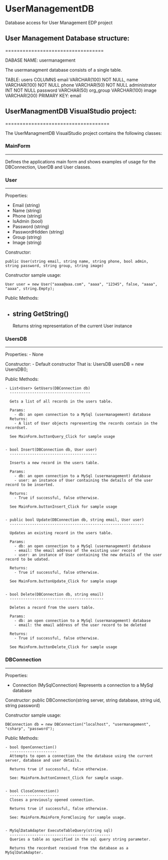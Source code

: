 # UserManagementDB
Database access for User Management EDP project


## User Management Database structure:
==================================

DABASE NAME: usermanagement

The usermanagment database consists of a single table.

TABLE: users
COLUMNS 	email           VARCHAR(100) NOT NULL,
            name            VARCHAR(100) NOT NULL
            phone           VARCHAR(50) NOT NULL
            administrator   INT NOT NULL
            password        VARCHAR(50)
            org_group       VARCHAR(100)
            image           VARCHAR(200)
PRIMARY KEY: email


   
## UserManagmentDB VisualStudio project:
====================================
   
The UserManagmentDB VisualStudio project contains the following classes:

### MainForm
---------

 Defines the applications main form and shows examples of usage for the DBConnection, UserDB and User classes.
 


### User
---------

 Properties:
  - Email           (string)
  - Name            (string)
  - Phone           (string)
  - IsAdmin         (bool)
  - Password        (string)
  - PasswordHidden  (string)
  - Group           (string)
  - Image           (string)
  
  Constructor:
  
    public User(string email, string name, string phone, bool admin, string password, string group, string image)
 
  Constructor sample usage:
    
    User user = new User("aaaa@aaa.com", "aaaa", "12345", false, "aaaa", "aaaa", string.Empty);
    
  Public Methods:
  
   - string GetString()
     ------------------
     Returns string representation of the current User instance
     


### UsersDB
---------

 Properties:
    - None
 
 Constructor:
    - Default constructor
      That is:
        UsersDB usersDB = new UsersDB();

 Public Methods:
 
    - List<User> GetUsers(DBConnection db)
      ------------------------------------
      
      Gets a list of all records in the users table.
      
      Params:
        - db: an open connection to a MySql (usermanagement) database
      Returns:
        - A list of User objects representing the records contain in the recordset.
        
      See MainForm.buttonQuery_Click for sample usage
        
    
    - bool Insert(DBConnection db, User user)
      ---------------------------------------
    
      Inserts a new record in the users table.
      
      Params:
        - db: an open connection to a MySql (usermanagement) database
        - user: an instance of User containing the details of the user record to be inserted.
      
      Returns:
        - True if successful, false otherwise.
      
      See MainForm.buttonInsert_Click for sample usage      
    
    
    - public bool Update(DBConnection db, string email, User user)
      ------------------------------------------------------------
    
      Updates an existing record in the users table.
      
      Params:
        - db: an open connection to a MySql (usermanagement) database
        - email: the email address of the existing user record
        - user: an instance of User containing the new details of the user record to be udated.
      
      Returns:
        - True if successful, false otherwise.      
        
      See MainForm.buttonUpdate_Click for sample usage
        
    
    - bool Delete(DBConnection db, string email)
      ------------------------------------------
    
      Deletes a record from the users table.
      
      Params:
        - db: an open connection to a MySql (usermanagement) database
        - email: the email address of the user record to be deleted
    
      Returns:
        - True if successful, false otherwise.      

      See MainForm.buttonDelete_Click for sample usage
        


### DBConnection
--------------
 
 Properties:
  - Connection      (MySqlConnection)
    Represents a connection to a MySql database
    
 Constructor:
    public DBConnection(string server, string database, string uid, string password)
    
 Constructor sample usage:
 
    DBConnection db = new DBConnection("localhost", "usermanagement", "csharp", "password");
    
  Public Methods:
  
    - bool OpenConnection()
      ---------------------
      Attempts to open a connection the the database using the current server, database and user details. 
      
      Returns true if successful, false otherwise.
      
      See: MainForm.buttonConnect_Click for sample usage.
      
      
    - bool CloseConnection()
      ----------------------
      Closes a previously opened connection. 
      
      Returns true if successful, false otherwise.
      
      See: MainForm.MainForm_FormClosing for sample usage.
      
      
    - MySqlDataAdapter ExecuteTableQuery(string sql)
      ---------------------------------------------
      Queries a table as specified in the sql query string parameter. 

      Returns the recordset received from the database as a MySqlDataAdapter.